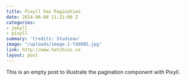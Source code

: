 ```yaml
---
title: Pixyll has Pagination
date: 2014-06-08 11:21:00 Z
categories:
- jekyll
- pixyll
summary: 'Credits: Studieau'
image: "/uploads/image-1-fdd885.jpg"
link: http://www.hatchinc.co
layout: post
---
```


This is an empty post to illustrate the pagination component with Pixyll.
